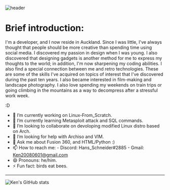 ![header](https://user-images.githubusercontent.com/52772036/194210006-a6f54e07-df49-4223-9013-2282346124cd.png)

# Brief introduction:

I'm a developer, and I now reside in Auckland. Since I was little, I've always thought that people should be more creative than spending time using social media. I discovered my passion in design when I was young. I also discovered that designing gadgets is another method for me to express my thoughts to the world; in addition, I'm now sharpening my coding abilities. I also find a special connection between me and retro technologies. These are some of the skills I've acquired on topics of interest that I've discovered during the past ten years. I also became interested in film-making and landscape photography. I also love spending my weekends on train trips or going climbing in the mountains as a way to decompress after a stressful work week. 

:D

- 🔭 I’m currently working on Linux-From_Scratch.
- 🌱 I’m currently learning Metasploit attack and SQL commands.
- 👯 I’m looking to collaborate on devoloping modified Linux distro based on Arch.
- 🤔 I’m looking for help with Archiso and VIM.
- 💬 Ask me about Fusion 360, and HTML/Python :)
- 📫 How to reach me:
      - Discord: Hans_Schneider#2885
      - Gmail: Ken20080601@gmail.com
- 😄 Pronouns: he/him.
- ⚡ Fun fact: birds eat bees.
______
![Ken's GitHub stats](https://github-readme-stats.vercel.app/api?username=KaichenTseng&show_icons=true&theme=radical)
